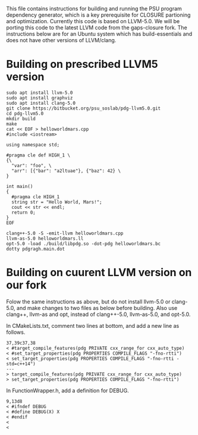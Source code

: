 This file contains instructions for building and running the PSU program dependency generator, which is a key prerequisite for CLOSURE partioning and optimization. Currently this code is based on LLVM-5.0.  We will be porting this code to the latest LLVM code from the gaps-closure fork. The instructions below are for an Ubuntu system which has build-essentials and does not have other versions of LLVM/clang.

# Building on prescribed LLVM5 version
```
sudo apt install llvm-5.0
sudo apt install graphviz
sudo apt install clang-5.0
git clone https://bitbucket.org/psu_soslab/pdg-llvm5.0.git
cd pdg-llvm5.0
mkdir build
make
cat << EOF > helloworldmars.cpp
#include <iostream>

using namespace std;

#pragma cle def HIGH_1 \
{\
  "var": "foo", \
  "arr": [{"bar": "a2ltuae"}, {"baz": 42} \
}
  
int main()
{
  #pragma cle HIGH_1
  string str = "Hello World, Mars!";
  cout << str << endl;
  return 0;
}
EOF

clang++-5.0 -S -emit-llvm helloworldmars.cpp
llvm-as-5.0 helloworldmars.ll 
opt-5.0 -load ./build/libpdg.so -dot-pdg helloworldmars.bc
dotty pdgragh.main.dot
```

# Building on cuurent LLVM version on our fork
Folow the same instructions as above, but do not install llvm-5.0 or clang-5.0,
and make changes to two files as below before building. Also use clang++,
llvm-as and opt, instead of clang++-5.0, llvm-as-5.0, and opt-5.0.

In CMakeLists.txt, comment two lines at bottom, and add a new line as
follows.

```
37,39c37,38
< #target_compile_features(pdg PRIVATE cxx_range_for cxx_auto_type)
< #set_target_properties(pdg PROPERTIES COMPILE_FLAGS "-fno-rtti")
< set_target_properties(pdg PROPERTIES COMPILE_FLAGS "-fno-rtti -std=c++14")
---
> target_compile_features(pdg PRIVATE cxx_range_for cxx_auto_type)
> set_target_properties(pdg PROPERTIES COMPILE_FLAGS "-fno-rtti")
```

In FunctionWrapper.h, add a definition for DEBUG.

```
9,13d8
< #ifndef DEBUG
< #define DEBUG(X) X 
< #endif
< 
< 
```
